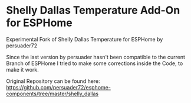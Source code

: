 # Shelly Dallas Temperature Add-On for ESPHome
Experimental Fork of Shelly Dallas Temperature for ESPHome by persuader72

Since the last version by persuader hasn't been compatible to the current Branch of ESPHome I tried to make some corrections inside the Code, to make it work.

Original Repository can be found here:
https://github.com/persuader72/esphome-components/tree/master/shelly_dallas
